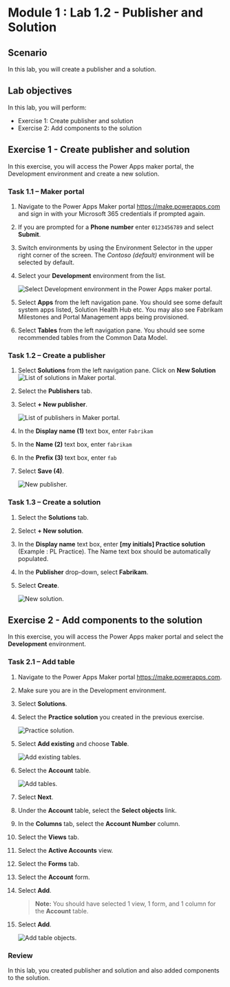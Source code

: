 # Module 1 : Lab 1.2 - Publisher and Solution

## Scenario

In this lab, you will create a publisher and a solution.

## Lab objectives
In this lab, you will perform:

+ Exercise 1: Create publisher and solution
+ Exercise 2: Add components to the solution

## Exercise 1 - Create publisher and solution

In this exercise, you will access the Power Apps maker portal, the Development environment and create a new solution.

### Task 1.1 – Maker portal

1. Navigate to the Power Apps Maker portal <https://make.powerapps.com> and sign in with your Microsoft 365 credentials if prompted again.

1. If you are prompted for a **Phone number** enter `0123456789` and select **Submit**.

1. Switch environments by using the Environment Selector in the upper right corner of the screen. The *Contoso (default)* environment will be selected by default.

1. Select your **Development** environment from the list.

    ![Select Development environment in the Power Apps maker portal.](../media/ss-1.0.0.0.png)

1. Select **Apps** from the left navigation pane. You should see some default system apps listed, Solution Health Hub etc. You may also see Fabrikam Milestones and Portal Management apps being provisioned.

1. Select **Tables** from the left navigation pane. You should see some recommended tables from the Common Data Model.


### Task 1.2 – Create a publisher

1. Select **Solutions** from the left navigation pane. Click on **New Solution**
    ![List of solutions in Maker portal.](../media/ss-2.png)

1. Select the **Publishers** tab.

1. Select **+ New publisher**.

    ![List of publishers in Maker portal.](../media/sss-66.png)

1. In the **Display name (1)** text box, enter `Fabrikam`

1. In the **Name (2)** text box, enter `fabrikam`

1. In the **Prefix (3)** text box, enter `fab`

1. Select **Save (4)**.

   ![New publisher.](../media/ss-777.png)


### Task 1.3 – Create a solution

1. Select the **Solutions** tab.

1. Select **+ New solution**.

1. In the **Display name** text box, enter **[my initials] Practice solution** (Example : PL Practice). The Name text box should be automatically populated.

1. In the **Publisher** drop-down, select **Fabrikam**.

1. Select **Create**.

   ![New solution.](../media/sss-666.png)

## Exercise 2 - Add components to the solution

In this exercise, you will access the Power Apps maker portal and select the **Development** environment.

### Task 2.1 – Add table

1. Navigate to the Power Apps Maker portal <https://make.powerapps.com>.

1. Make sure you are in the Development environment.

1. Select **Solutions**.

1. Select the **Practice solution** you created in the previous exercise.

    ![Practice solution.](../media/ss-44.png)

1. Select **Add existing** and choose **Table**.

    ![Add existing tables.](../media/task2-5.png)

1. Select the **Account** table.

    ![Add tables.](../media/task2-6.png)

1. Select **Next**. 

1. Under the **Account** table, select the **Select objects** link.

1. In the **Columns** tab, select the **Account Number** column.

1. Select the **Views** tab.

1. Select the **Active Accounts** view.

1. Select the **Forms** tab.

1. Select the **Account** form.

1. Select **Add**.

    > **Note:** You should have selected 1 view, 1 form, and 1 column for the **Account** table.

1. Select **Add**.
   
     ![Add table objects.](../media/ss-15.png)

### Review
In this lab, you created publisher and solution and also added components to the solution.
